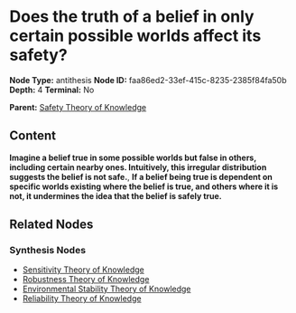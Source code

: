 # Does the truth of a belief in only certain possible worlds affect its safety?

**Node Type:** antithesis
**Node ID:** faa86ed2-33ef-415c-8235-2385f84fa50b
**Depth:** 4
**Terminal:** No

**Parent:** [Safety Theory of Knowledge](safety-theory-of-knowledge-synthesis-bc9616ae-759a-4fba-a51e-fe6c4320cfc5.md)

## Content

**Imagine a belief true in some possible worlds but false in others, including certain nearby ones. Intuitively, this irregular distribution suggests the belief is not safe.**, **If a belief being true is dependent on specific worlds existing where the belief is true, and others where it is not, it undermines the idea that the belief is safely true.**

## Related Nodes

### Synthesis Nodes

- [Sensitivity Theory of Knowledge](sensitivity-theory-of-knowledge-synthesis-44f28098-27c9-4846-b6a6-6b1e43cc4f1c.md)
- [Robustness Theory of Knowledge](robustness-theory-of-knowledge-synthesis-65fdd115-97ea-42da-a68e-98124e9810f5.md)
- [Environmental Stability Theory of Knowledge](environmental-stability-theory-of-knowledge-synthesis-c9733afd-99f3-4e03-9614-53bfd3767091.md)
- [Reliability Theory of Knowledge](reliability-theory-of-knowledge-synthesis-bae409cf-397a-4c2a-ac12-6fd3f0e398de.md)
